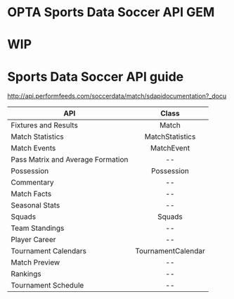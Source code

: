 # OPTA Sports Data Soccer API GEM

<!-- Short description and motivation. -->

# WIP

# Sports Data Soccer API guide

<http://api.performfeeds.com/soccerdata/match/sdapidocumentation?_docu>

API                               |  Class
--------------------------------- | :-----:
Fixtures and Results              | Match
Match Statistics                  | MatchStatistics
Match Events                      | MatchEvent
Pass Matrix and Average Formation | --
Possession                        | Possession
Commentary                        | --
Match Facts                       | --
Seasonal Stats                    | --
Squads                            | Squads
Team Standings                    | --
Player Career                     | --
Tournament Calendars              | TournamentCalendar
Match Preview                     | --
Rankings                          | --
Tournament Schedule               | --


<!-- ## Usage
How to use my plugin.

## Installation
Add this line to your application's Gemfile:

```ruby
gem 'opta_sd'
```

And then execute:
```bash
$ bundle
```

Or install it yourself as:
```bash
$ gem install opta_sd
```

## Contributing
Contribution directions go here.

## License
The gem is available as open source under the terms of the [MIT License](http://opensource.org/licenses/MIT). -->
